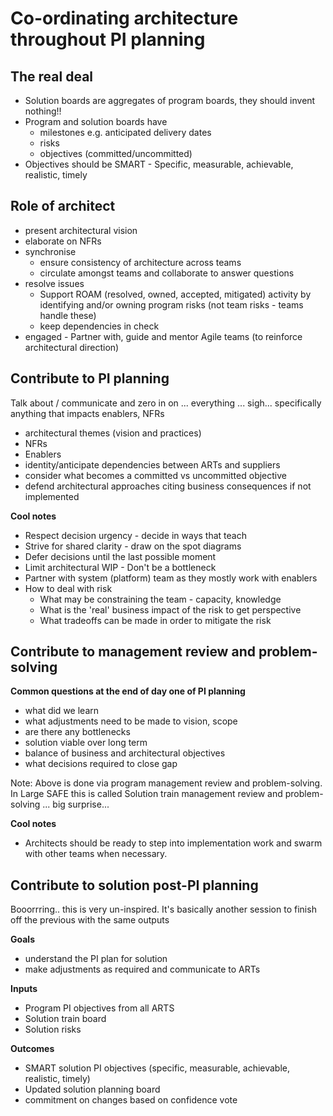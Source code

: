 # Co-ordinating architecture throughout PI planning

## The real deal
* Solution boards are aggregates of program boards, they should invent nothing!!
* Program and solution boards have
  * milestones e.g. anticipated delivery dates
  * risks
  * objectives (committed/uncommitted)
* Objectives should be SMART - Specific, measurable, achievable, realistic, timely

## Role of architect
* present architectural vision
* elaborate on NFRs
* synchronise
  * ensure consistency of architecture across teams
  * circulate amongst teams and collaborate to answer questions
* resolve issues
  * Support ROAM (resolved, owned, accepted, mitigated) activity by identifying and/or owning program risks (not team risks - teams handle these)
  * keep dependencies in check
* engaged - Partner with, guide and mentor Agile teams (to reinforce architectural direction)

## Contribute to PI planning
Talk about / communicate and zero in on ... everything ... sigh... specifically anything that impacts enablers, NFRs
* architectural themes (vision and practices)
* NFRs
* Enablers
* identity/anticipate dependencies between ARTs and suppliers
* consider what becomes a committed vs uncommitted objective
* defend architectural approaches citing business consequences if not implemented

**Cool notes**
* Respect decision urgency - decide in ways that teach
* Strive for shared clarity - draw on the spot diagrams
* Defer decisions until the last possible moment
* Limit architectural WIP - Don't be a bottleneck
* Partner with system (platform) team as they mostly work with enablers
* How to deal with risk
  * What may be constraining the team - capacity, knowledge
  * What is the 'real' business impact of the risk to get perspective
  * What tradeoffs can be made in order to mitigate the risk

## Contribute to management review and problem-solving
**Common questions at the end of day one of PI planning**
* what did we learn
* what adjustments need to be made to vision, scope
* are there any bottlenecks
* solution viable over long term
* balance of business and architectural objectives
* what decisions required to close gap

Note: Above is done via program management review and problem-solving. In Large SAFE this is called 
Solution train management review and problem-solving ... big surprise...

**Cool notes**
* Architects should be ready to step into implementation work and swarm with other teams when necessary.

## Contribute to solution post-PI planning
Booorrring.. this is very un-inspired. It's basically another session to finish off the previous with the same outputs

**Goals**
* understand the PI plan for solution
* make adjustments as required and communicate to ARTs

**Inputs**
* Program PI objectives from all ARTS
* Solution train board
* Solution risks

**Outcomes**
* SMART solution PI objectives (specific, measurable, achievable, realistic, timely)
* Updated solution planning board
* commitment on changes based on confidence vote